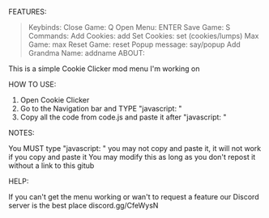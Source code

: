 FEATURES:

> Keybinds:
  > Close Game: Q
  > Open Menu: ENTER
  > Save Game: S
> Commands:
  > Add Cookies: add
  > Set Cookies: set (cookies/lumps)
  > Max Game: max
  > Reset Game: reset
  > Popup message: say/popup
  > Add Grandma Name: addname
ABOUT:

This is a simple Cookie Clicker mod menu I'm working on

HOW TO USE:

1. Open Cookie Clicker
2. Go to the Navigation bar and TYPE "javascript: "
3. Copy all the code from code.js and paste it after "javascript: "

NOTES:

You MUST type "javascript: " you may not copy and paste it, it will not work if you copy and paste it
You may modify this as long as you don't repost it without a link to this gitub

HELP:

If you can't get the menu working or wan't to request a feature our Discord server is the best place discord.gg/CfeWysN
